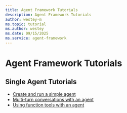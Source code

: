 ```yaml
---
title: Agent Framework Tutorials
description: Agent Framework Tutorials
author: westey-m
ms.topic: tutorial
ms.author: westey
ms.date: 09/15/2025
ms.service: agent-framework
---
```


# Agent Framework Tutorials

## Single Agent Tutorials

- [Create and run a simple agent](./run-agent.md)
- [Multi-turn conversations with an agent](./multi-turn-conversation.md)
- [Using function tools with an agent](./function-tools.md)
